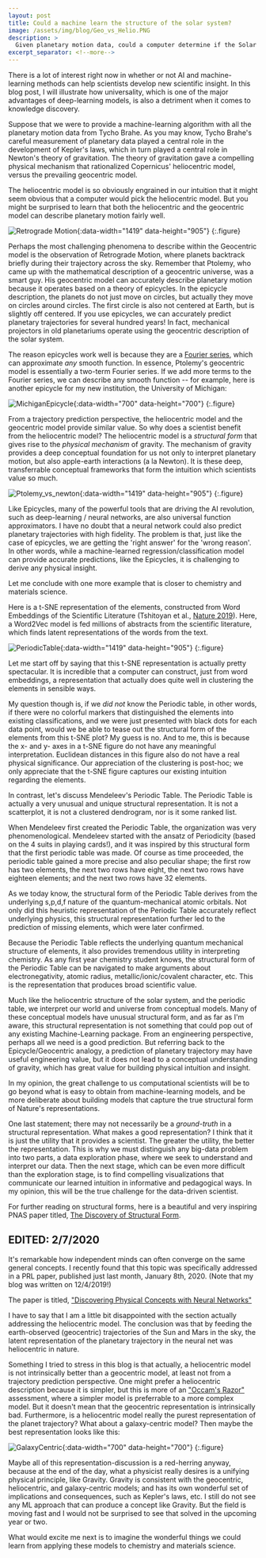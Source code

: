 ```yaml
---
layout: post
title: Could a machine learn the structure of the solar system?
image: /assets/img/blog/Geo_vs_Helio.PNG
description: >
  Given planetary motion data, could a computer determine if the Solar System was geocentric or heliocentric? 
excerpt_separator: <!--more-->
---
```


There is a lot of interest right now in whether or not AI and machine-learning methods can help scientists develop new scientific insight. In this blog post, I will illustrate how universality, which is one of the major advantages of deep-learning models, is also a detriment when it comes to knowledge discovery. 

Suppose that we were to provide a machine-learning algorithm with all the planetary motion data from Tycho Brahe. As you may know, Tycho Brahe's careful measurement of planetary data played a central role in the development of Kepler's laws, which in turn played a central role in Newton's theory of gravitation. The theory of gravitation gave a compelling physical mechanism that rationalized Copernicus' heliocentric model, versus the prevailing geocentric model. 

The heliocentric model is so obviously engrained in our intuition that it might seem obvious that a computer would pick the heliocentric model. But you might be surprised to learn that both the heliocentric and the geocentric model can describe planetary motion fairly well. 

![Retrograde Motion](/assets/img/blog/Retrograde.PNG){:data-width="1419" data-height="905"}
{:.figure}

Perhaps the most challenging phenomena to describe within the Geocentric model is the observation of Retrograde Motion, where planets backtrack briefly during their trajectory across the sky. Remember that Ptolemy, who came up with the mathematical description of a geocentric universe, was a smart guy. His geocentric model can accurately describe planetary motion because it operates based on a theory of epicycles. In the epicycle description, the planets do not just move on circles, but actually they move on circles around circles. The first circle is also not centered at Earth, but is slightly off centered. If you use epicycles, we can accurately predict planetary trajectories for several hundred years! In fact, mechanical projectors in old planetariums operate using the geocentric description of the solar system. 

The reason epicycles work well is because they are a [Fourier series](https://en.wikipedia.org/wiki/Deferent_and_epicycle), which can approximate *any* smooth function. In essence, Ptolemy's geocentric model is essentially a two-term Fourier series. If we add more terms to the Fourier series, we can describe any smooth function -- for example, here is another epicycle for my new institution, the University of Michigan: 

![MichiganEpicycle](https://media.giphy.com/media/kEd462ltfjjQ7b0Mvv/giphy.gif){:data-width="700" data-height="700"}
{:.figure}

From a trajectory prediction perspective, the heliocentric model and the geocentric model provide similar value. So why does a scientist benefit from the heliocentric model? The heliocentric model is a *structural form* that gives rise to the *physical mechanism* of gravity. The mechanism of gravity provides a deep conceptual foundation for us not only to interpret planetary motion, but also apple-earth interactions (a la Newton). It is these deep, transferrable conceptual frameworks that form the intuition which scientists value so much. 

![Ptolemy_vs_newton](/assets/img/blog/Ptolemy_vs_newton.PNG){:data-width="1419" data-height="905"}
{:.figure}

Like Epicycles, many of the powerful tools that are driving the AI revolution, such as deep-learning / neural networks, are also universal function approximators. I have no doubt that a neural network could also predict planetary trajectories with high fidelity. The problem is that, just like the case of epicycles, we are getting the 'right answer' for the 'wrong reason'. In other words, while a machine-learned regression/classification model can provide accurate predictions, like the Epicycles, it is challenging to derive any physical insight. 

Let me conclude with one more example that is closer to chemistry and materials science. 

Here is a t-SNE representation of the elements, constructed from Word Embeddings of the Scientific Literature (Tshitoyan et al., [Nature 2019](https://www.nature.com/articles/s41586-019-1335-8)). Here, a Word2Vec model is fed millions of abstracts from the scientific literature, which finds latent representations of the words from the text. 

![PeriodicTable](/assets/img/blog/periodic_tnse-vs-mendeleev.PNG){:data-width="1419" data-height="905"}
{:.figure}


Let me start off by saying that this t-SNE representation is actually pretty spectacular. It is incredible that a computer can construct, just from word embeddings, a representation that actually does quite well in clustering the elements in sensible ways. 

My question though is, if we *did not* know the Periodic table, in other words, if there were no colorful markers that distinguished the elements into existing classifications, and we were just presented with black dots for each data point, would we be able to tease out the structural form of the elements from this t-SNE plot? My guess is no. And to me, this is because the x- and y- axes in a t-SNE figure do not have any meaningful interpretation. Euclidean distances in this figure also do not have a real physical significance. Our appreciation of the clustering is post-hoc; we only appreciate that the t-SNE figure captures our existing intuition regarding the elements. 

In contrast, let's discuss Mendeleev's Periodic Table. The Periodic Table is actually a very unusual and unique structural representation. It is not a scatterplot, it is not a clustered dendrogram, nor is it some ranked list. 

When Mendeleev first created the Periodic Table, the organization was very phenomenological. Mendeleev started with the ansatz of Periodicity (based on the 4 suits in playing cards!), and it was inspired by this structural form that the first periodic table was made. Of course as time proceeded, the periodic table gained a more precise and also peculiar shape; the first row has two elements, the next two rows have eight, the next two rows have eighteen elements; and the next two rows have 32 elements. 

As we today know, the structural form of the Periodic Table derives from the underlying s,p,d,f nature of the quantum-mechanical atomic orbitals. Not only did this heuristic representation of the Periodic Table accurately reflect underlying physics, this structural representation further led to the prediction of missing elements, which were later confirmed. 

Because the Periodic Table reflects the underlying quantum mechanical structure of elements, it also provides tremendous utility in interpreting chemistry. As any first year chemistry student knows, the structural form of the Periodic Table can be navigated to make arguments about electronegativity, atomic radius, metallic/ionic/covalent character, etc. This is the representation that produces broad scientific value. 

Much like the heliocentric structure of the solar system, and the periodic table, we interpret our world and universe from conceptual models. Many of these conceptual models have unusual structural form, and as far as I'm aware, this structural representation is not something that could pop out of any existing Machine-Learning package. From an engineering perspective, perhaps all we need is a good prediction. But referring back to the Epicycle/Geocentric analogy, a prediction of planetary trajectory may have useful engineering value, but it does not lead to a conceptual understanding of gravity, which has great value for building physical intuition and insight. 

In my opinion, the great challenge to us computational scientists will be to go beyond what is easy to obtain from machine-learning models, and be more deliberate about building models that capture the true structural form of Nature's representations. 

One last statement; there may not necessarily be a *ground-truth* in a structural representation. What makes a good representation? I think that it is just the utility that it provides a scientist. The greater the utility, the better the representation. This is why we must distinguish any big-data problem into two parts, a data exploration phase, where we seek to understand and interpret our data. Then the next stage, which can be even more difficult than the exploration stage, is to find compelling visualizations that communicate our learned intuition in informative and pedagogical ways. In my opinion, this will be the true challenge for the data-driven scientist. 

For further reading on structural forms, here is a beautiful and very inspiring PNAS paper titled, [The Discovery of Structural Form](https://www.pnas.org/content/105/31/10687). 


## EDITED: 2/7/2020

It's remarkable how independent minds can often converge on the same general concepts. I recently found that this topic was specifically addressed in a PRL paper, published just last month, January 8th, 2020. (Note that my blog was written on 12/4/2019!) 

The paper is titled, ["Discovering Physical Concepts with Neural Networks"]( https://journals.aps.org/prl/abstract/10.1103/PhysRevLett.124.010508)

I have to say that I am a little bit disappointed with the section actually addressing the heliocentric model. The conclusion was that by feeding the earth-observed (geocentric) trajectories of the Sun and Mars in the sky, the latent representation of the planetary trajectory in the neural net was heliocentric in nature. 

Something I tried to stress in this blog is that actually, a heliocentric model is not intrinsically better than a geocentric model, at least not from a trajectory prediction perspective. One might prefer a heliocentric description because it is simpler, but this is more of an ["Occam's Razor"](https://en.wikipedia.org/wiki/Occam%27s_razor) assessment, where a simpler model is preferrable to a more complex model. But it doesn't mean that the geocentric representation is intrinsically bad. Furthermore, is a heliocentric model really the purest representation of the planet trajectory? What about a galaxy-centric model? Then maybe the best representation looks like this: 

![GalaxyCentric](https://www.universetoday.com/wp-content/uploads/2013/12/tumblr_mj0vvcqnZx1qdlh1io1_400.gif){:data-width="700" data-height="700"}
{:.figure}

Maybe all of this representation-discussion is a red-herring anyway, because at the end of the day, what a physicist really desires is a unifying physical principle, like Gravity. Gravity is consistent with the geocentric, heliocentric, and galaxy-centric models; and has its own wonderful set of implications and consequences, such as Kepler's laws, etc. I still do not see any ML approach that can produce a concept like Gravity. But the field is moving fast and I would not be surprised to see that solved in the upcoming year or two. 

What would excite me next is to imagine the wonderful things we could learn from applying these models to chemistry and materials science. 
